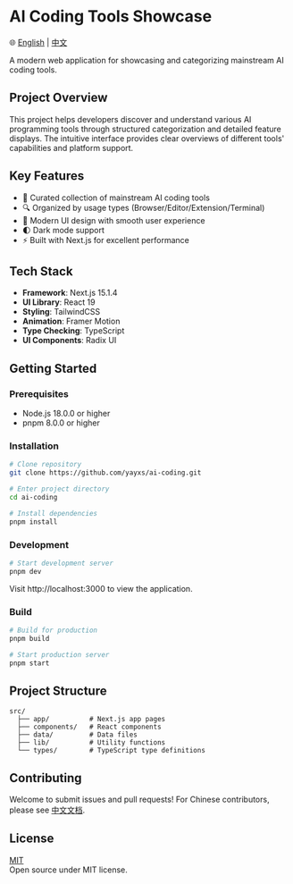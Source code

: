 # AI Coding Tools Showcase

🌐 [English](README.md) | [中文](README.zh-CN.md)

A modern web application for showcasing and categorizing mainstream AI coding tools.

## Project Overview

This project helps developers discover and understand various AI programming tools through structured categorization and detailed feature displays. The intuitive interface provides clear overviews of different tools' capabilities and platform support.

## Key Features

- 🎯 Curated collection of mainstream AI coding tools
- 🔍 Organized by usage types (Browser/Editor/Extension/Terminal)
- 💫 Modern UI design with smooth user experience
- 🌓 Dark mode support
- ⚡ Built with Next.js for excellent performance

## Tech Stack

- **Framework**: Next.js 15.1.4
- **UI Library**: React 19
- **Styling**: TailwindCSS
- **Animation**: Framer Motion
- **Type Checking**: TypeScript
- **UI Components**: Radix UI

## Getting Started

### Prerequisites

- Node.js 18.0.0 or higher
- pnpm 8.0.0 or higher

### Installation

```bash
# Clone repository
git clone https://github.com/yayxs/ai-coding.git

# Enter project directory
cd ai-coding

# Install dependencies
pnpm install
```

### Development

```bash
# Start development server
pnpm dev
```

Visit http://localhost:3000 to view the application.

### Build

```bash
# Build for production
pnpm build

# Start production server
pnpm start
```

## Project Structure

```
src/
  ├── app/          # Next.js app pages
  ├── components/   # React components
  ├── data/         # Data files
  ├── lib/          # Utility functions
  └── types/        # TypeScript type definitions
```

## Contributing

Welcome to submit issues and pull requests! For Chinese contributors, please see [中文文档](README.zh-CN.md).

## License

[MIT](LICENSE)  
Open source under MIT license.